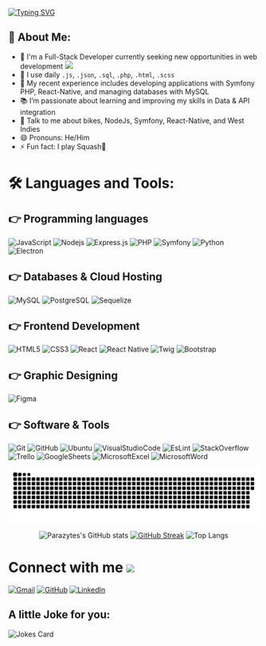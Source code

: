 [![Typing SVG](https://readme-typing-svg.herokuapp.com?lines=Hey+!+It's+Parazytes+!;I'm+a+Full-Stack+Developer;And+I+Love+Squash+%F0%9F%8E%BE)](https://git.io/typing-svg)

## 🤵 About Me:

- 🏦 I'm a Full-Stack Developer currently seeking new opportunities in web development
      <img src="https://media.giphy.com/media/WUlplcMpOCEmTGBtBW/giphy.gif" width="30">
- 🤔 I use daily `.js`, `.json`, `.sql`, `.php`, `.html`, `.scss`
- 🌱 My recent experience includes developing applications with Symfony PHP, React-Native, and managing databases with MySQL
- 📚 I’m passionate about learning and improving my skills in Data & API integration
- 💬 Talk to me about bikes, NodeJs, Symfony, React-Native, and West Indies
- 😄 Pronouns: He/Him
- ⚡ Fun fact: I play Squash🎾

# 🛠️ Languages and Tools:

## 👉 Programming languages

![JavaScript](https://img.shields.io/badge/JavaScript-F7DF1E?style=flat-square&logo=javascript&logoColor=black)
![Nodejs](https://img.shields.io/badge/Node.js-43853D?style=flat-square&logo=node.js&logoColor=white)
![Express.js](https://img.shields.io/badge/Express.js-404D59?style=flat-square)
![PHP](https://img.shields.io/badge/PHP-777BB4?style=flat-square&logo=php&logoColor=white)
![Symfony](https://img.shields.io/badge/Symfony-000000?style=flat-square&logo=symfony&logoColor=white)
![Python](https://img.shields.io/badge/Python-3776AB?style=flat-square&logo=python&logoColor=white)
![Electron](https://img.shields.io/badge/Electron-47848F?style=flat-square&logo=electron&logoColor=white)


## 👉 Databases & Cloud Hosting

![MySQL](https://img.shields.io/badge/MySQL-00758F?style=flat-square&logo=mysql&logoColor=white)
![PostgreSQL](https://img.shields.io/badge/PostgreSQL-316192?style=flat-square&logo=postgresql&logoColor=white)
![Sequelize](https://img.shields.io/badge/sequelize-black?style=flat-square&logo=sequelize)

## 👉 Frontend Development

![HTML5](https://img.shields.io/badge/HTML-239120?style=flat-square&logo=html5&logoColor=white)
![CSS3](https://img.shields.io/badge/CSS3-1572B6?style=flat-square&logo=css3&logoColor=white)
![React](https://img.shields.io/badge/React-61DAFB?style=flat-square&logo=react&logoColor=black)
![React Native](https://img.shields.io/badge/React%20Native-61DAFB?style=flat-square&logo=react&logoColor=black)
![Twig](https://img.shields.io/badge/Twig-000000?style=flat-square&logo=twig&logoColor=white)
![Bootstrap](https://img.shields.io/badge/Bootstrap-7952B3?style=flat-square&logo=bootstrap&logoColor=white)



## 👉 Graphic Designing

![Figma](https://img.shields.io/badge/Figma-F24E1E?style=flat-square&logo=figma&logoColor=white)

## 👉 Software & Tools

![Git](https://img.shields.io/badge/-Git-black?style=flat-square&logo=git)
![GitHub](https://img.shields.io/badge/GitHub-100000?style=flat-square&logo=github&logoColor=white)
![Ubuntu](https://img.shields.io/badge/-Ubuntu-black?style=flat-square&logo=ubuntu)
![VisualStudioCode](https://img.shields.io/badge/Visual%20Studio%20Code-0078d7.svg?logo=visual-studio-code&logoColor=white)
![EsLint](https://img.shields.io/badge/eslint-3A33D1?style=flat-square&logo=eslint&logoColor=white)
![StackOverflow](https://img.shields.io/badge/-Stack%20Overflow-FE7A16?logo=stack-overflow&logoColor=white)
![Trello](https://img.shields.io/badge/Trello-0052CC?style=flat-square&logo=trello&logoColor=white)
![GoogleSheets](https://img.shields.io/badge/Google%20Sheets%20-%2334A853.svg?logo=google%20sheets&logoColor=white)
![MicrosoftExcel](https://img.shields.io/badge/Microsoft_Excel-217346?style=flat-square&logo=microsoft-excel&logoColor=white)
![MicrosoftWord](https://img.shields.io/badge/Microsoft_Word-2B579A?style=flat-square&logo=microsoft-word&logoColor=white)

<div align="center">
<img src="./snake.svg" alt="Snake game"/>

![Parazytes's GitHub stats](https://github-readme-stats.vercel.app/api?username=parazytes&show_icons=true&&theme=dracula)
[![GitHub Streak](https://github-readme-streak-stats.herokuapp.com/?user=parazytes)](https://git.io/streak-stats)
![Top Langs](https://github-readme-stats.vercel.app/api/top-langs/?username=parazytes&show_icons=true&&theme=dracula&layout=compact)

</div>

# Connect with me <img src='https://raw.githubusercontent.com/ShahriarShafin/ShahriarShafin/main/Assets/handshake.gif' width="75px">

<a href="mailto:clem.raymond.dev@gmail.com"><img src="https://logospng.org/download/gmail/logo-gmail-2048.png" width="75px" alt="Gmail"/></a>
<a href="https://github.com/Parazytes"><img src="https://github.githubassets.com/images/modules/logos_page/Octocat.png" width="75px" alt="GitHub"/></a>
<a href="https://linkedin.com/in/clémentRaymond"><img src="https://logospng.org/download/linkedin/logo-linkedin-icon-1536.png" width="75px" alt="LinkedIn"/></a>

## A little Joke for you:
<img src="https://readme-jokes.vercel.app/api" alt="Jokes Card" />
